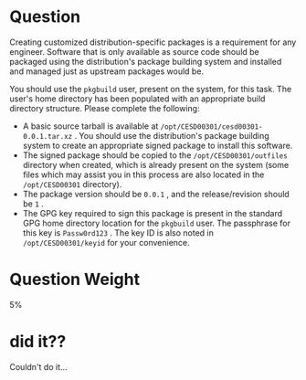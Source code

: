 
# Question

Creating customized distribution-specific packages is a requirement for any engineer. Software that is only available as source code should be packaged using the distribution's package building system and installed and managed just as upstream packages would be.

You should use the `pkgbuild` user, present on the system, for this task. The user's home directory has been populated with an appropriate build directory structure. Please complete the following:

- A basic source tarball is available at `/opt/CESD00301/cesd00301-0.0.1.tar.xz` . You should use the distribution's package building system to create an appropriate signed package to install this software.
- The signed package should be copied to the `/opt/CESD00301/outfiles` directory when created, which is already present on the system (some files which may assist you in this process are also located in the `/opt/CESD00301` directory).
- The package version should be `0.0.1` , and the release/revision should be `1` .
- The GPG key required to sign this package is present in the standard GPG home directory location for the `pkgbuild` user. The passphrase for this key is `Passw0rd123` . The key ID is also noted in `/opt/CESD00301/keyid` for your convenience.

# Question Weight

5%

# did it??

Couldn't do it...

